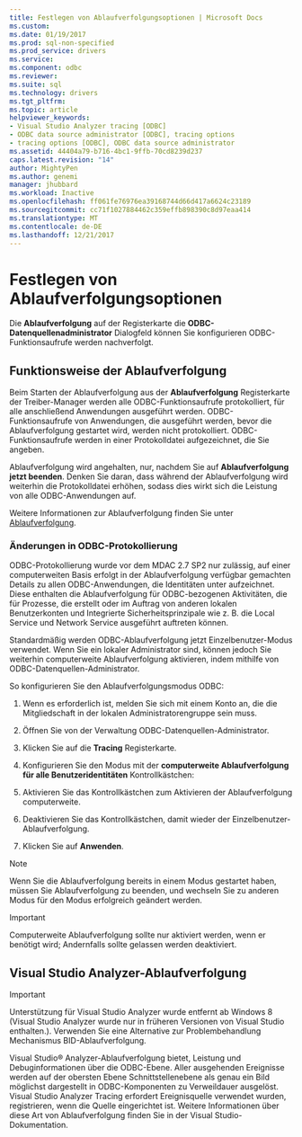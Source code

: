 ```yaml
---
title: Festlegen von Ablaufverfolgungsoptionen | Microsoft Docs
ms.custom: 
ms.date: 01/19/2017
ms.prod: sql-non-specified
ms.prod_service: drivers
ms.service: 
ms.component: odbc
ms.reviewer: 
ms.suite: sql
ms.technology: drivers
ms.tgt_pltfrm: 
ms.topic: article
helpviewer_keywords:
- Visual Studio Analyzer tracing [ODBC]
- ODBC data source administrator [ODBC], tracing options
- tracing options [ODBC], ODBC data source administrator
ms.assetid: 44404a79-b716-4bc1-9ffb-70cd8239d237
caps.latest.revision: "14"
author: MightyPen
ms.author: genemi
manager: jhubbard
ms.workload: Inactive
ms.openlocfilehash: ff061fe76976ea39168744d66d417a6624c23189
ms.sourcegitcommit: cc71f1027884462c359effb898390c8d97eaa414
ms.translationtype: MT
ms.contentlocale: de-DE
ms.lasthandoff: 12/21/2017
---
```

# <a name="setting-tracing-options"></a>Festlegen von Ablaufverfolgungsoptionen
Die **Ablaufverfolgung** auf der Registerkarte die **ODBC-Datenquellenadministrator** Dialogfeld können Sie konfigurieren ODBC-Funktionsaufrufe werden nachverfolgt.  
  
## <a name="how-tracing-works"></a>Funktionsweise der Ablaufverfolgung  
 Beim Starten der Ablaufverfolgung aus der **Ablaufverfolgung** Registerkarte der Treiber-Manager werden alle ODBC-Funktionsaufrufe protokolliert, für alle anschließend Anwendungen ausgeführt werden. ODBC-Funktionsaufrufe von Anwendungen, die ausgeführt werden, bevor die Ablaufverfolgung gestartet wird, werden nicht protokolliert. ODBC-Funktionsaufrufe werden in einer Protokolldatei aufgezeichnet, die Sie angeben.  
  
 Ablaufverfolgung wird angehalten, nur, nachdem Sie auf **Ablaufverfolgung jetzt beenden**. Denken Sie daran, dass während der Ablaufverfolgung wird weiterhin die Protokolldatei erhöhen, sodass dies wirkt sich die Leistung von alle ODBC-Anwendungen auf.  
  
 Weitere Informationen zur Ablaufverfolgung finden Sie unter [Ablaufverfolgung](../../odbc/reference/develop-app/tracing.md).  
  
### <a name="changes-in-odbc-tracing"></a>Änderungen in ODBC-Protokollierung  
 ODBC-Protokollierung wurde vor dem MDAC 2.7 SP2 nur zulässig, auf einer computerweiten Basis erfolgt in der Ablaufverfolgung verfügbar gemachten Details zu allen ODBC-Anwendungen, die Identitäten unter aufzeichnet. Diese enthalten die Ablaufverfolgung für ODBC-bezogenen Aktivitäten, die für Prozesse, die erstellt oder im Auftrag von anderen lokalen Benutzerkonten und Integrierte Sicherheitsprinzipale wie z. B. die Local Service und Network Service ausgeführt auftreten können.  
  
 Standardmäßig werden ODBC-Ablaufverfolgung jetzt Einzelbenutzer-Modus verwendet. Wenn Sie ein lokaler Administrator sind, können jedoch Sie weiterhin computerweite Ablaufverfolgung aktivieren, indem mithilfe von ODBC-Datenquellen-Administrator.  
  
 So konfigurieren Sie den Ablaufverfolgungsmodus ODBC:  
  
1.  Wenn es erforderlich ist, melden Sie sich mit einem Konto an, die die Mitgliedschaft in der lokalen Administratorengruppe sein muss.  
  
2.  Öffnen Sie von der Verwaltung ODBC-Datenquellen-Administrator.  
  
3.  Klicken Sie auf die **Tracing** Registerkarte.  
  
4.  Konfigurieren Sie den Modus mit der **computerweite Ablaufverfolgung für alle Benutzeridentitäten** Kontrollkästchen:  
  
5.  Aktivieren Sie das Kontrollkästchen zum Aktivieren der Ablaufverfolgung computerweite.  
  
6.  Deaktivieren Sie das Kontrollkästchen, damit wieder der Einzelbenutzer-Ablaufverfolgung.  
  
7.  Klicken Sie auf **Anwenden**.  
  
> [!NOTE]  
>  Wenn Sie die Ablaufverfolgung bereits in einem Modus gestartet haben, müssen Sie Ablaufverfolgung zu beenden, und wechseln Sie zu anderen Modus für den Modus erfolgreich geändert werden.  
  
> [!IMPORTANT]  
>  Computerweite Ablaufverfolgung sollte nur aktiviert werden, wenn er benötigt wird; Andernfalls sollte gelassen werden deaktiviert.  
  
## <a name="visual-studio-analyzer-tracing"></a>Visual Studio Analyzer-Ablaufverfolgung  
  
> [!IMPORTANT]  
>  Unterstützung für Visual Studio Analyzer wurde entfernt ab Windows 8 (Visual Studio Analyzer wurde nur in früheren Versionen von Visual Studio enthalten.). Verwenden Sie eine Alternative zur Problembehandlung Mechanismus BID-Ablaufverfolgung.  
  
 Visual Studio® Analyzer-Ablaufverfolgung bietet, Leistung und Debuginformationen über die ODBC-Ebene. Aller ausgehenden Ereignisse werden auf der obersten Ebene Schnittstellenebene als genau ein Bild möglichst dargestellt in ODBC-Komponenten zu Verweildauer ausgelöst. Visual Studio Analyzer Tracing erfordert Ereignisquelle verwendet wurden, registrieren, wenn die Quelle eingerichtet ist. Weitere Informationen über diese Art von Ablaufverfolgung finden Sie in der Visual Studio-Dokumentation.
